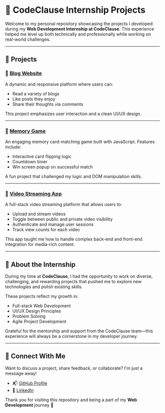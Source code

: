 # 💼 CodeClause Internship Projects

Welcome to my personal repository showcasing the projects I developed during my **Web Development Internship at CodeClause**. This experience helped me level up both technically and professionally while working on real-world challenges.

---

## 🚀 Projects

### 📖 [Blog Website]((https://github.com/shyam242/Code_clause/tree/main/Blog_website))
A dynamic and responsive platform where users can:
- Read a variety of blogs
- Like posts they enjoy
- Share their thoughts via comments

This project emphasizes user interaction and a clean UI/UX design.

---

### 🧠 [Memory Game](./Memory-game)
An engaging memory card-matching game built with JavaScript. Features include:
- Interactive card flipping logic
- Countdown timer
- Win screen popup on successful match

A fun project that challenged my logic and DOM manipulation skills.

---

### 🎥 [Video Streaming App](./Video-streaming-App)
A full-stack video streaming platform that allows users to:
- Upload and stream videos
- Toggle between public and private video visibility
- Authenticate and manage user sessions
- Track view counts for each video

This app taught me how to handle complex back-end and front-end integration for media-rich content.

---

## 📝 About the Internship

During my time at **CodeClause**, I had the opportunity to work on diverse, challenging, and rewarding projects that pushed me to explore new technologies and polish existing skills.  

These projects reflect my growth in:
- Full-stack Web Development  
- UI/UX Design Principles  
- Problem Solving  
- Agile Project Development

Grateful for the mentorship and support from the CodeClause team—this experience will always be a cornerstone in my developer journey.

---

## 🤝 Connect With Me

Want to discuss a project, share feedback, or collaborate? I'm just a message away!

- 📬 [GitHub Profile](https://github.com/shyam242)
- 💼 [LinkedIn](https://www.linkedin.com/in/shyam2402)

Thank you for visiting this repository and being a part of my **Web Development** journey 🚀
